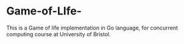 # Game-of-LIfe-

This is a Game of life implementation in Go language, for concurrent computing course at University of Bristol.
